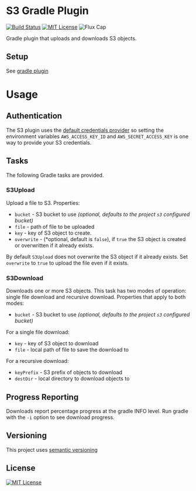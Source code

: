 # S3 Gradle Plugin
[![Build Status](https://img.shields.io/travis/mgk/s3-plugin.svg)](https://travis-ci.org/mgk/s3-plugin)
[![MIT License](http://img.shields.io/badge/license-MIT-blue.svg?style=flat)](LICENSE)
![Flux Cap](https://img.shields.io/badge/flux%20capacitor-1.21%20GW-orange.svg)

Gradle plugin that uploads and downloads S3 objects.

## Setup

See [gradle plugin](https://plugins.gradle.org/plugin/com.github.mgk.gradle.s3)

# Usage

## Authentication

The S3 plugin uses the [default credentials provider](http://docs.aws.amazon.com/AWSJavaSDK/latest/javadoc/com/amazonaws/auth/DefaultAWSCredentialsProviderChain.html) so setting the environment variables `AWS_ACCESS_KEY_ID` and `AWS_SECRET_ACCESS_KEY` is one way to provide your S3 credentials.

## Tasks

The following Gradle tasks are provided.

### S3Upload

Upload a file to S3. Properties:

  + `bucket` - S3 bucket to use *(optional, defaults to the project `s3` configured bucket)*
  + `file` - path of file to be uploaded
  + `key` - key of S3 object to create.
  + `overwrite` - (*optional, default is `false`), if `true` the S3 object is created or overwritten if it already exists.

By default `S3Upload` does not overwrite the S3 object if it already exists. Set `overwrite` to `true` to upload the file even if it exists.

### S3Download

Downloads one or more S3 objects. This task has two modes of operation: single file
download and recursive download. Properties that apply to both modes:

  + `bucket` - S3 bucket to use *(optional, defaults to the project `s3` configured bucket)*

For a single file download:

  + `key` - key of S3 object to download
  + `file` - local path of file to save the download to

For a recursive download:

  + `keyPrefix` - S3 prefix of objects to download
  + `destDir` - local directory to download objects to

## Progress Reporting

Downloads report percentage progress at the gradle INFO level. Run gradle with the `-i` option to see download progress.

## Versioning

This project uses [semantic versioning](http://semver.org)

## License
[![MIT License](http://img.shields.io/badge/license-MIT-blue.svg?style=flat)](LICENSE)

